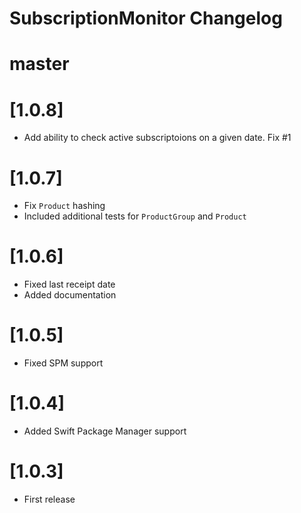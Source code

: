 SubscriptionMonitor Changelog
=============================

# master

# [1.0.8]
 - Add ability to check active subscriptoions on a given date. Fix #1

# [1.0.7]
 - Fix `Product` hashing
 - Included additional tests for `ProductGroup` and `Product`

# [1.0.6]
 
 - Fixed last receipt date
 - Added documentation

# [1.0.5]
 
 - Fixed SPM support

# [1.0.4]

 - Added Swift Package Manager support

# [1.0.3]

 - First release

